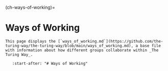 (ch-ways-of-working)=
# Ways of Working

```{note}
This page displays the [`ways_of_working.md`](https://github.com/the-turing-way/the-turing-way/blob/main/ways_of_working.md), a base file with information about how different groups collaborate within _The Turing Way_.
```

```{include} ../../../../ways_of_working.md
   :start-after: "# Ways of Working"
```
